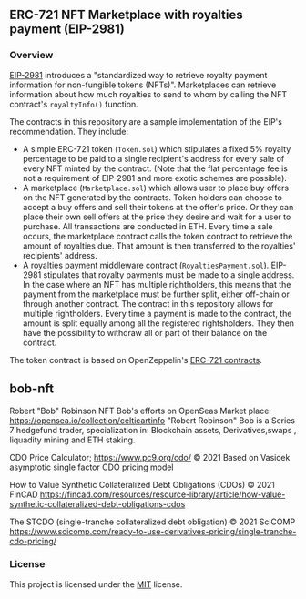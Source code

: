 ## ERC-721 NFT Marketplace with royalties payment (EIP-2981)


### Overview

<a href="https://eips.ethereum.org/EIPS/eip-2981">EIP-2981</a> introduces a "standardized way to retrieve royalty payment information for non-fungible tokens (NFTs)".
Marketplaces can retrieve information about how much royalties to send to whom by calling the NFT contract's `royaltyInfo()` function.

The contracts in this repository are a sample implementation of the EIP's recommendation.
They include:
- A simple ERC-721 token (`Token.sol`) which stipulates a fixed 5% royalty percentage to be paid to a single recipient's address for every sale of every NFT minted by the contract. (Note that the flat percentage fee is not a requirement of EIP-2981 and more exotic schemes are possible).
- A marketplace (`Marketplace.sol`) which allows user to place buy offers on the NFT generated by the contracts. Token holders can choose to accept a buy offers and sell their tokens at the offer's price. Or they can place their own sell offers at the price they desire and wait for a user to purchase. All transactions are conducted in ETH. Every time a sale occurs, the marketplace contract calls the token contract to retrieve the amount of royalties due. That amount is then transferred to the royalties' recipients' address.
- A royalties payment middleware contract (`RoyaltiesPayment.sol`). EIP-2981 stipulates that royalty payments must be made to a single address. In the case where an NFT has multiple rightholders, this means that the payment from the marketplace must be further split, either off-chain or through another contract. The contract in this repository allows for multiple rightholders. Every time a payment is made to the contract, the amount is split equally among all the registered rightsholders. They then have the possibility to withdraw all or part of their balance on the contract.

The token contract is based on OpenZeppelin's <a href="https://github.com/OpenZeppelin/openzeppelin-contracts/tree/master/contracts/token/ERC721">ERC-721 contracts</a>.

## bob-nft
Robert "Bob" Robinson NFT
Bob's efforts on OpenSeas Market place: https://opensea.io/collection/celticartinfo
"Robert Robinson" <robertr588 at gmail.com>
Bob is a Series 7 hedgefund trader, specialization in: Blockchain assets,  Derivatives,swaps , liquadity mining and ETH staking.

CDO Price Calculator; https://www.pc9.org/cdo/ © 2021
Based on Vasicek asymptotic single factor CDO pricing model

How to Value Synthetic Collateralized Debt Obligations (CDOs) © 2021 FinCAD
https://fincad.com/resources/resource-library/article/how-value-synthetic-collateralized-debt-obligations-cdos

The STCDO (single-tranche collateralized debt obligation) © 2021 SciCOMP
https://www.scicomp.com/ready-to-use-derivatives-pricing/single-tranche-cdo-pricing/ 



### License

This project is licensed under the [MIT](LICENSE) license.
